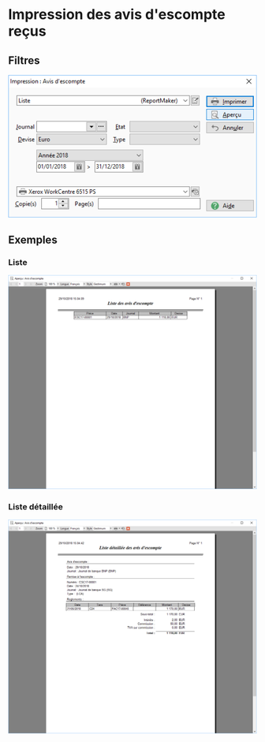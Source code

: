# Impression des avis d'escompte reçus
## Filtres


![](../../../assets/images/Effets/AvisEscompte/Impressions/Filtres.png)


## Exemples


### Liste


![](../../../assets/images/Effets/AvisEscompte/Impressions/Liste.png)


### Liste détaillée


![](../../../assets/images/Effets/AvisEscompte/Impressions/Liste_detaillee.png)



